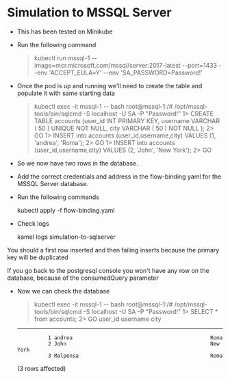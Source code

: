 # Simulation to MSSQL Server

- This has been tested on Minikube

- Run the following command

    > kubectl run mssql-1 --image=mcr.microsoft.com/mssql/server:2017-latest --port=1433 --env 'ACCEPT_EULA=Y' --env 'SA_PASSWORD=Password!'

- Once the pod is up and running we'll need to create the table and populate it with same starting data

    > kubectl exec -it mssql-1 -- bash
    > root@mssql-1:/# /opt/mssql-tools/bin/sqlcmd -S localhost -U SA -P "Password!"
    1> CREATE TABLE accounts (user_id INT PRIMARY KEY, username VARCHAR ( 50 ) UNIQUE NOT NULL, city VARCHAR ( 50 ) NOT NULL );
    2> GO
    1> INSERT into accounts (user_id,username,city) VALUES (1, 'andrea', 'Roma');
    2> GO
    1> INSERT into accounts (user_id,username,city) VALUES (2, 'John', 'New York');
    2> GO

- So we now have two rows in the database.

- Add the correct credentials and address in the flow-binding yaml for the MSSQL Server database.

- Run the following commands

    kubectl apply -f flow-binding.yaml

- Check logs

    kamel logs simulation-to-sqlserver

You should a first row inserted and then failing inserts because the primary key will be duplicated

If you go back to the postgresql console you won't have any row on the database, because of the consumedQuery parameter

- Now we can check the database

    > kubectl exec -it mssql-1 -- bash
    > root@mssql-1:/# /opt/mssql-tools/bin/sqlcmd -S localhost -U SA -P "Password!"
    1> SELECT * from accounts;
    2> GO
    user_id     username                                           city                                              
    ----------- -------------------------------------------------- --------------------------------------------------
                1 andrea                                             Roma                                              
                2 John                                               New York                                          
                3 Malpensa                                           Roma                                              

    (3 rows affected)

